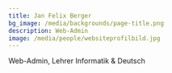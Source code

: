 ```yaml
---
title: Jan Felix Berger
bg_image: /media/backgrounds/page-title.png
description: Web-Admin
image: /media/people/websiteprofilbild.jpg
---
```

Web-Admin, Lehrer Informatik & Deutsch